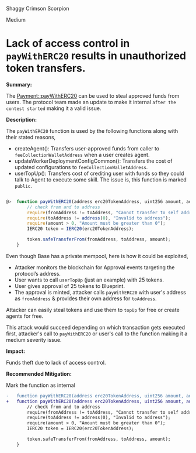Shaggy Crimson Scorpion

Medium

# Lack of access control in `payWithERC20` results in unauthorized token transfers.

**Summary:** 

The [Payment::payWithERC20](https://github.com/sherlock-audit/2025-03-crestal-network/blob/main/crestal-omni-contracts/src/Payment.sol#L25) can be used to steal approved funds from users. The protocol team made an update to make it internal `after the contest started` making it a valid issue.

**Description:** 

The `payWithERC20` function is used by the following functions along with their stated reasons,
- createAgent(): Transfers user-approved funds from caller to `feeCollectionWalletAddress` when a user creates agent.
- updateWorkerDeploymentConfigCommon(): Transfers the cost of updated configurations to `feeCollectionWalletAddress`.
- userTopUp(): Transfers cost of crediting user with funds so they could talk to Agent to execute some skill.
The issue is, this function is marked `public`. 

```javascript

@>  function payWithERC20(address erc20TokenAddress, uint256 amount, address fromAddress, address toAddress) public {
        // check from and to address
        require(fromAddress != toAddress, "Cannot transfer to self address");
        require(toAddress != address(0), "Invalid to address");
        require(amount > 0, "Amount must be greater than 0");
        IERC20 token = IERC20(erc20TokenAddress);

        token.safeTransferFrom(fromAddress, toAddress, amount);
    }

```

Even though Base has a private mempool, here is how it could be exploited,
- Attacker monitors the blockchain for Approval events targeting the protocol’s address.
- User wants to call `userTopUp` (just an example) with 25 tokens.
- User gives approval of 25 tokens to Blueprint. 
- The approval is minted, attacker calls `payWithERC20` with user's address as `fromAddress` & provides their own address for `toAddress`.


Attacker can easily steal tokens and use them to `topUp` for free or create agents for free.

This attack would succeed depending on which transaction gets executed first, attacker's call to `payWithERC20` or user's call to the function making it a medium severity issue. 

**Impact:** 

Funds theft due to lack of access control.

**Recommended Mitigation:** 

Mark the function as internal

```diff
-   function payWithERC20(address erc20TokenAddress, uint256 amount, address fromAddress, address toAddress) public {
+   function payWithERC20(address erc20TokenAddress, uint256 amount, address fromAddress, address toAddress) internal {
        // check from and to address
        require(fromAddress != toAddress, "Cannot transfer to self address");
        require(toAddress != address(0), "Invalid to address");
        require(amount > 0, "Amount must be greater than 0");
        IERC20 token = IERC20(erc20TokenAddress);

        token.safeTransferFrom(fromAddress, toAddress, amount);
    }

```